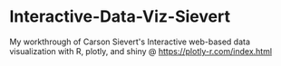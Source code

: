# Interactive-Data-Viz-Sievert
My workthrough of Carson Sievert's Interactive web-based data visualization with R, plotly, and shiny @ https://plotly-r.com/index.html

